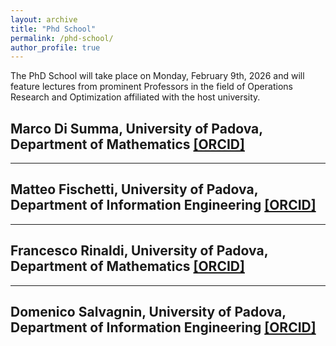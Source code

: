 ```yaml
---
layout: archive
title: "Phd School"
permalink: /phd-school/
author_profile: true
---
```


The PhD School will take place on Monday, February 9th, 2026 and will feature lectures from prominent Professors in the field of Operations Research and Optimization affiliated with the host university.

## Marco Di Summa, University of Padova, Department of Mathematics [[ORCID]](https://www.math.unipd.it/~disumma/research.html)


---

## Matteo Fischetti, University of Padova, Department of Information Engineering [[ORCID]](https://orcid.org/0000-0002-7673-6917)

---

## Francesco Rinaldi, University of Padova, Department of Mathematics [[ORCID]](https://orcid.org/0000-0001-8978-6027)


---

## Domenico Salvagnin, University of Padova, Department of Information Engineering [[ORCID]](https://orcid.org/0000-0002-0232-2244)


